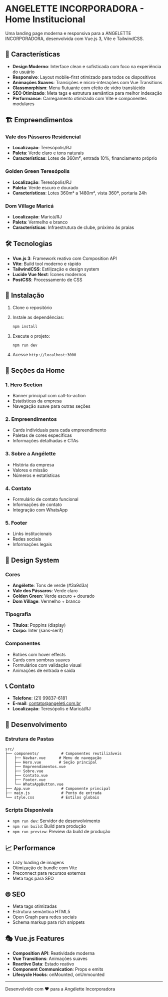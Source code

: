 # ANGELETTE INCORPORADORA - Home Institucional

Uma landing page moderna e responsiva para a ANGELETTE INCORPORADORA, desenvolvida com Vue.js 3, Vite e TailwindCSS.

## 🎯 Características

- **Design Moderno**: Interface clean e sofisticada com foco na experiência do usuário
- **Responsivo**: Layout mobile-first otimizado para todos os dispositivos
- **Animações Suaves**: Transições e micro-interações com Vue Transitions
- **Glassmorphism**: Menu flutuante com efeito de vidro translúcido
- **SEO Otimizado**: Meta tags e estrutura semântica para melhor indexação
- **Performance**: Carregamento otimizado com Vite e componentes modulares

## 🏗️ Empreendimentos

### Vale dos Pássaros Residencial
- **Localização**: Teresópolis/RJ
- **Paleta**: Verde claro e tons naturais
- **Características**: Lotes de 360m², entrada 10%, financiamento próprio

### Golden Green Teresópolis
- **Localização**: Teresópolis/RJ
- **Paleta**: Verde escuro e dourado
- **Características**: Lotes 360m² a 1480m², vista 360º, portaria 24h

### Dom Village Maricá
- **Localização**: Maricá/RJ
- **Paleta**: Vermelho e branco
- **Características**: Infraestrutura de clube, próximo às praias

## 🛠️ Tecnologias

- **Vue.js 3**: Framework reativo com Composition API
- **Vite**: Build tool moderno e rápido
- **TailwindCSS**: Estilização e design system
- **Lucide Vue Next**: Ícones modernos
- **PostCSS**: Processamento de CSS

## 🚀 Instalação

1. Clone o repositório
2. Instale as dependências:
   ```bash
   npm install
   ```

3. Execute o projeto:
   ```bash
   npm run dev
   ```

4. Acesse `http://localhost:3000`

## 📱 Seções da Home

### 1. **Hero Section**
- Banner principal com call-to-action
- Estatísticas da empresa
- Navegação suave para outras seções

### 2. **Empreendimentos**
- Cards individuais para cada empreendimento
- Paletas de cores específicas
- Informações detalhadas e CTAs

### 3. **Sobre a Angélette**
- História da empresa
- Valores e missão
- Números e estatísticas

### 4. **Contato**
- Formulário de contato funcional
- Informações de contato
- Integração com WhatsApp

### 5. **Footer**
- Links institucionais
- Redes sociais
- Informações legais

## 🎨 Design System

### Cores
- **Angélette**: Tons de verde (#3a9d3a)
- **Vale dos Pássaros**: Verde claro
- **Golden Green**: Verde escuro + dourado
- **Dom Village**: Vermelho + branco

### Tipografia
- **Títulos**: Poppins (display)
- **Corpo**: Inter (sans-serif)

### Componentes
- Botões com hover effects
- Cards com sombras suaves
- Formulários com validação visual
- Animações de entrada e saída

## 📞 Contato

- **Telefone**: (21) 99837-6181
- **E-mail**: contato@angeleti.com.br
- **Localização**: Teresópolis e Maricá/RJ

## 🔧 Desenvolvimento

### Estrutura de Pastas
```
src/
├── components/          # Componentes reutilizáveis
│   ├── Navbar.vue      # Menu de navegação
│   ├── Hero.vue        # Seção principal
│   ├── Empreendimentos.vue
│   ├── Sobre.vue
│   ├── Contato.vue
│   ├── Footer.vue
│   └── WhatsAppButton.vue
├── App.vue              # Componente principal
├── main.js              # Ponto de entrada
└── style.css            # Estilos globais
```

### Scripts Disponíveis
- `npm run dev`: Servidor de desenvolvimento
- `npm run build`: Build para produção
- `npm run preview`: Preview da build de produção

## 📈 Performance

- Lazy loading de imagens
- Otimização de bundle com Vite
- Preconnect para recursos externos
- Meta tags para SEO

## 🌐 SEO

- Meta tags otimizadas
- Estrutura semântica HTML5
- Open Graph para redes sociais
- Schema markup para rich snippets

## 🎭 Vue.js Features

- **Composition API**: Reatividade moderna
- **Vue Transitions**: Animações suaves
- **Reactive Data**: Estado reativo
- **Component Communication**: Props e emits
- **Lifecycle Hooks**: onMounted, onUnmounted

---

Desenvolvido com ❤️ para a Angélette Incorporadora